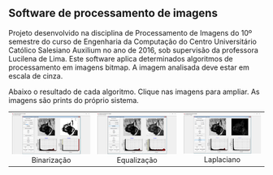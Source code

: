 ## Software de processamento de imagens

Projeto desenvolvido na disciplina de Processamento de Imagens do 10º semestre do curso de Engenharia da Computação do Centro Universitário Católico Salesiano Auxilium no ano de 2016, sob supervisão da professora Lucilena de Lima. Este software aplica determinados algoritmos de processamento em imagens bitmap. A imagem analisada deve estar em escala de cinza.

Abaixo o resultado de cada algoritmo. Clique nas imagens para ampliar. As imagens são prints do próprio sistema.


<table>
	<tr>
		<td>
			<img src="https://github.com/simastech-com/ProcessamentoDeImagensAlgoritmos/blob/main/img/Binariza%C3%A7%C3%A3o.png" width="200"/>
			<br/><center>Binarização</center>
		</td>
		<td>
			<img src="https://github.com/simastech-com/ProcessamentoDeImagensAlgoritmos/blob/main/img/Equaliza%C3%A7%C3%A3o.png" width="200"/>
			<br/><center>Equalização</center>
		</td>
		<td>
			<img src="https://github.com/simastech-com/ProcessamentoDeImagensAlgoritmos/blob/main/img/Laplaciano.png" width="200"/>
			<br/><center>Laplaciano</center>
		</td>
	</tr>



</table>
